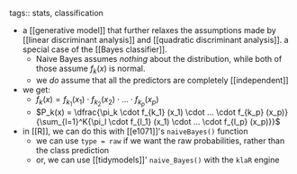 tags:: stats, classification

- a [[generative model]] that further relaxes the assumptions made by [[linear discriminant analysis]] and [[quadratic discriminant analysis]]. a special case of the [[Bayes classifier]].
	- Naive Bayes assumes _nothing_ about the distribution, while both of those assume $f_k(x)$ is normal.
	- we _do_ assume that all the predictors are completely [[independent]]
- we get:
	- $f_k(x) = f_{k_1} (x_1) \cdot f_{k_2} (x_2) \cdot ... \cdot f_{k_p} (x_p)$
	- $P_k(x) = \dfrac{\pi_k \cdot f_{k_1} (x_1) \cdot ... \cdot f_{k_p} (x_p)}{\sum_{l=1}^K{\pi_l \cdot f_{l_1} (x_1) \cdot ... \cdot f_{l_p} (x_p)}}$
- in [[R]], we can do this with [[e1071]]'s `naiveBayes()` function
	- we can use `type = raw` if we want the raw probabilities, rather than the class prediction
	- or, we can use [[tidymodels]]' `naive_Bayes()` with the `klaR` engine